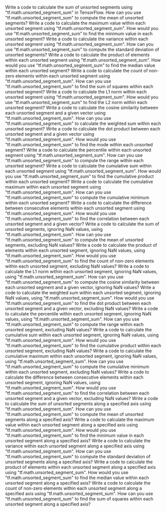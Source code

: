 Write a code to calculate the sum of unsorted segments using "tf.math.unsorted_segment_sum" in TensorFlow.
How can you use "tf.math.unsorted_segment_sum" to compute the mean of unsorted segments?
Write a code to calculate the maximum value within each unsorted segment using "tf.math.unsorted_segment_sum".
How would you use "tf.math.unsorted_segment_sum" to find the minimum value in each unsorted segment?
Write a code to calculate the variance within each unsorted segment using "tf.math.unsorted_segment_sum".
How can you use "tf.math.unsorted_segment_sum" to compute the standard deviation of unsorted segments?
Write a code to calculate the product of elements within each unsorted segment using "tf.math.unsorted_segment_sum".
How would you use "tf.math.unsorted_segment_sum" to find the median value within each unsorted segment?
Write a code to calculate the count of non-zero elements within each unsorted segment using "tf.math.unsorted_segment_sum".
How can you use "tf.math.unsorted_segment_sum" to find the sum of squares within each unsorted segment?
Write a code to calculate the L1 norm within each unsorted segment using "tf.math.unsorted_segment_sum".
How would you use "tf.math.unsorted_segment_sum" to find the L2 norm within each unsorted segment?
Write a code to calculate the cosine similarity between each unsorted segment and a given vector using "tf.math.unsorted_segment_sum".
How can you use "tf.math.unsorted_segment_sum" to calculate the weighted sum within each unsorted segment?
Write a code to calculate the dot product between each unsorted segment and a given vector using "tf.math.unsorted_segment_sum".
How would you use "tf.math.unsorted_segment_sum" to find the mode within each unsorted segment?
Write a code to calculate the percentile within each unsorted segment using "tf.math.unsorted_segment_sum".
How can you use "tf.math.unsorted_segment_sum" to compute the range within each unsorted segment?
Write a code to calculate the cumulative sum within each unsorted segment using "tf.math.unsorted_segment_sum".
How would you use "tf.math.unsorted_segment_sum" to find the cumulative product within each unsorted segment?
Write a code to calculate the cumulative maximum within each unsorted segment using "tf.math.unsorted_segment_sum".
How can you use "tf.math.unsorted_segment_sum" to compute the cumulative minimum within each unsorted segment?
Write a code to calculate the difference between consecutive elements within each unsorted segment using "tf.math.unsorted_segment_sum".
How would you use "tf.math.unsorted_segment_sum" to find the correlation between each unsorted segment and a given vector?
Write a code to calculate the sum of unsorted segments, ignoring NaN values, using "tf.math.unsorted_segment_sum".
How can you use "tf.math.unsorted_segment_sum" to compute the mean of unsorted segments, excluding NaN values?
Write a code to calculate the product of elements within each unsorted segment, ignoring NaN values, using "tf.math.unsorted_segment_sum".
How would you use "tf.math.unsorted_segment_sum" to find the count of non-zero elements within each unsorted segment, excluding NaN values?
Write a code to calculate the L1 norm within each unsorted segment, ignoring NaN values, using "tf.math.unsorted_segment_sum".
How can you use "tf.math.unsorted_segment_sum" to compute the cosine similarity between each unsorted segment and a given vector, ignoring NaN values?
Write a code to calculate the weighted sum within each unsorted segment, ignoring NaN values, using "tf.math.unsorted_segment_sum".
How would you use "tf.math.unsorted_segment_sum" to find the dot product between each unsorted segment and a given vector, excluding NaN values?
Write a code to calculate the percentile within each unsorted segment, ignoring NaN values, using "tf.math.unsorted_segment_sum".
How can you use "tf.math.unsorted_segment_sum" to compute the range within each unsorted segment, excluding NaN values?
Write a code to calculate the cumulative sum within each unsorted segment, ignoring NaN values, using "tf.math.unsorted_segment_sum".
How would you use "tf.math.unsorted_segment_sum" to find the cumulative product within each unsorted segment, excluding NaN values?
Write a code to calculate the cumulative maximum within each unsorted segment, ignoring NaN values, using "tf.math.unsorted_segment_sum".
How can you use "tf.math.unsorted_segment_sum" to compute the cumulative minimum within each unsorted segment, excluding NaN values?
Write a code to calculate the difference between consecutive elements within each unsorted segment, ignoring NaN values, using "tf.math.unsorted_segment_sum".
How would you use "tf.math.unsorted_segment_sum" to find the correlation between each unsorted segment and a given vector, excluding NaN values?
Write a code to calculate the sum of unsorted segments along a specified axis using "tf.math.unsorted_segment_sum".
How can you use "tf.math.unsorted_segment_sum" to compute the mean of unsorted segments along a specified axis?
Write a code to calculate the maximum value within each unsorted segment along a specified axis using "tf.math.unsorted_segment_sum".
How would you use "tf.math.unsorted_segment_sum" to find the minimum value in each unsorted segment along a specified axis?
Write a code to calculate the variance within each unsorted segment along a specified axis using "tf.math.unsorted_segment_sum".
How can you use "tf.math.unsorted_segment_sum" to compute the standard deviation of unsorted segments along a specified axis?
Write a code to calculate the product of elements within each unsorted segment along a specified axis using "tf.math.unsorted_segment_sum".
How would you use "tf.math.unsorted_segment_sum" to find the median value within each unsorted segment along a specified axis?
Write a code to calculate the count of non-zero elements within each unsorted segment along a specified axis using "tf.math.unsorted_segment_sum".
How can you use "tf.math.unsorted_segment_sum" to find the sum of squares within each unsorted segment along a specified axis?